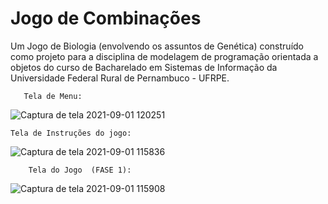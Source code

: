 # Jogo de Combinações
Um Jogo de Biologia (envolvendo os assuntos de Genética) construído como projeto para a disciplina de modelagem de programação orientada a objetos do curso de Bacharelado em Sistemas de Informação da Universidade Federal Rural de Pernambuco - UFRPE.


       Tela de Menu:

![Captura de tela 2021-09-01 120251](https://user-images.githubusercontent.com/59375940/131695614-ba3267b0-4fff-461d-8f4c-ea1b61cda0f3.png)




    Tela de Instruções do jogo:


![Captura de tela 2021-09-01 115836](https://user-images.githubusercontent.com/59375940/131695687-f48e5f9e-1cef-4435-9d83-91313780f10f.png)




        Tela do Jogo  (FASE 1):



![Captura de tela 2021-09-01 115908](https://user-images.githubusercontent.com/59375940/131695786-001bff24-fd02-4e6a-9ebe-1f67c94f31fa.png)


